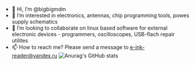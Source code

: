 - 👋 Hi, I’m @bigbigmdm
- 👀 I’m interested in electronics, antennas, chip programming tools, powes supply schematics
- 💞️ I’m looking to collaborate on linux based software for external electronic devices - programmers, oscilloscopes, USB-flach repair utilites
- 📫 How to reach me? Please send a message to e-ink-reader@yandex.ru
![Anurag's GitHub stats](https://github-readme-stats.vercel.app/api?username=bigbigmdm&show_icons=true&theme=radical)
